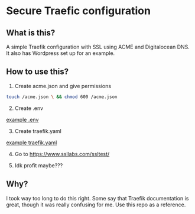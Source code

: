 # Secure Traefic configuration

## What is this?

A simple Traefik configuration with SSL using ACME and Digitalocean DNS. It also has Wordpress set up for an example.

## How to use this?

1. Create acme.json and give permissions
```sh
touch /acme.json \ && chmod 600 /acme.json
```
2. Create .env

[example .env](/.env-example)

3. Create traefik.yaml

[example traefik.yaml](/traefik-example.yaml)

4. Go to https://www.ssllabs.com/ssltest/

5. Idk profit maybe???

## Why?

I took way too long to do this right. Some say that Traefik documentation is great, though it was really confusing for me. Use this repo as a reference.
